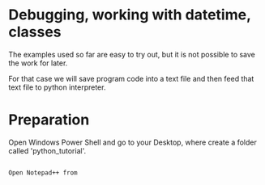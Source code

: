 Debugging, working with datetime, classes
======

The examples used so far are easy to try out, but it is not possible to save the work for later.

For that case we will save program code into a text file and then feed that text file to python interpreter.

# Preparation

Open Windows Power Shell and go to your Desktop, where create a folder called 'python_tutorial'.

```

Open Notepad++ from

